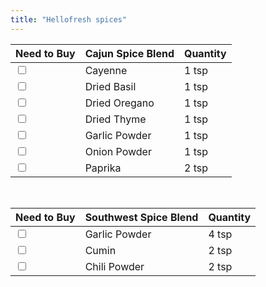 ```yaml
---
title: "Hellofresh spices"
---
```


| Need to Buy | Cajun Spice Blend     | Quantity |
|-------------|-----------------------|----------|
| <input type="checkbox"> | Cayenne       | 1 tsp    |
| <input type="checkbox"> | Dried Basil   | 1 tsp    |
| <input type="checkbox"> | Dried Oregano | 1 tsp    |
| <input type="checkbox"> | Dried Thyme   | 1 tsp    |
| <input type="checkbox"> | Garlic Powder | 1 tsp    |
| <input type="checkbox"> | Onion Powder  | 1 tsp    |
| <input type="checkbox"> | Paprika       | 2 tsp    |

&nbsp;

| Need to Buy | Southwest Spice Blend | Quantity |
|-------------|-----------------------|----------|
| <input type="checkbox"> | Garlic Powder | 4 tsp    |
| <input type="checkbox"> | Cumin         | 2 tsp    |
| <input type="checkbox"> | Chili Powder  | 2 tsp    |
